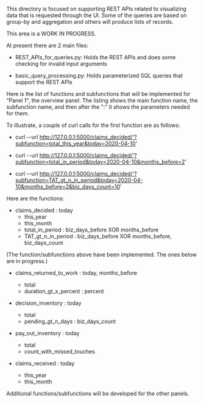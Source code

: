 
This directory is focused on supporting REST APIs related to visualizing data that is requested through the UI.  Some of the queries are based on group-by and aggregation and others will produce lists of records.

This area is a WORK IN PROGRESS.

At present there are 2 main files:

- REST_APIs_for_queries.py: Holds the REST APIs and does some checking for invalid input arguments

- basic_query_processing.py: Holds parameterized SQL queries that support the REST APIs

Here is the list of functions and subfunctions that will be implemented for
"Panel 1", the overview panel.  The listing shows the main function name, the
subfunction name, and then after the ":" it shows the parameters needed for them.

To illustrate, a couple of curl calls for the first function are as follows:

- curl --url http://127.0.0.1:5000/claims_decided/'?subfunction=total_this_year&today=2020-04-10'

- curl --url http://127.0.0.1:5000/claims_decided/'?subfunction=total_in_period&today=2020-04-10&months_before=2'

- curl --url http://127.0.0.1:5000/claims_decided/'?subfunction=TAT_gt_n_in_period&today=2020-04-10&months_before=2&biz_days_count=10'



Here are the functions:

- claims_decided            : today
  - this_year             
  - this_month
  - total_in_period        : biz_days_before XOR months_before
  - TAT_gt_n_in_period     : biz_days_before XOR months_before, biz_days_count

(The function/subfunctions above have been implemented.  The ones below are in progress.)

- claims_returned_to_work   : today, months_before
  - total
  - duration_gt_x_percent  : percent

- decision_inventory        : today
  - total
  - pending_gt_n_days      : biz_days_count

- pay_out_inventory             : today
  - total
  - count_with_missed_touches  

- claims_received               : today
  - this_year
  - this_month

Additional functions/subfunctions will be developed for the other panels.

